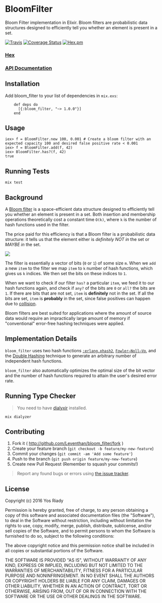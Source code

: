 # BloomFilter

Bloom Filter implementation in Elixir. Bloom filters are probabilistic data structures designed
to efficiently tell you whether an element is present in a set.

[![Travis](https://travis-ci.org/yosriady/bloom_filter.svg)](https://travis-ci.org/yosriady/bloom_filter)
[![Coverage Status](https://coveralls.io/repos/github/yosriady/bloom_filter/badge.svg?branch=master)](https://coveralls.io/github/yosriady/bloom_filter?branch=master)
[![Hex.pm](https://img.shields.io/hexpm/v/bloom_filter.svg?maxAge=2592000)](https://hex.pm/packages/bloom_filter)

### [Hex](http://hex.pm/packages/bloom_filter)
### [API Documentation](https://hexdocs.pm/bloom_filter/)

## Installation

Add bloom_filter to your list of dependencies in `mix.exs`:

        def deps do
          [{:bloom_filter, "~> 1.0.0"}]
        end

## Usage

    iex> f = BloomFilter.new 100, 0.001 # Create a bloom filter with an expected capacity 100 and desired false positive rate < 0.001
    iex> f = BloomFilter.add(f, 42)
    iex> BloomFilter.has?(f, 42)
    true

## Running Tests

```
mix test
```

## Background

A [Bloom filter](https://en.wikipedia.org/wiki/Bloom_filter) is a space-efficient data structure designed to efficiently tell you whether an element is present in a set. Both insertion and membership operations theoretically cost a constant time `O(k)`, where `k` is the number of hash functions used in the filter.

The price paid for this efficiency is that a Bloom filter is a probabilistic data structure: it tells us that the element either is *definitely NOT in* the set or *MAYBE in* the set.

![](https://upload.wikimedia.org/wikipedia/commons/thumb/a/ac/Bloom_filter.svg/360px-Bloom_filter.svg.png)

The filter is essentially a vector of bits (`0` or `1`) of some size `m`. When we `add` a new `item` to the filter we map `item` to `k` number of hash functions, which gives us `k` indices. We then set the bits on these indices to `1`.

When we want to check if our filter `has?` a particular `item`, we feed it to our hash functions again, and check if `any?` of the bits are `0` or `all?` the bits are `1`. If there are bits that are not set, `item` is **definitely** not in the set. If all the bits are set, `item` is **probably** in the set, since false positives can happen due to [collision](https://en.wikipedia.org/wiki/Collision_(computer_science)).

Bloom filters are best suited for applications where the amount of source data would require an impractically large amount of memory if "conventional" error-free hashing techniques were applied.

## Implementation Details

`bloom_filter` uses two hash functions [`:erlang.phash2`](http://erlang.org/doc/man/erlang.html#phash2-2),  [`Fowler–Noll–Vo`](https://en.wikipedia.org/wiki/Fowler%E2%80%93Noll%E2%80%93Vo_hash_function), and the [Double Hashing](https://en.wikipedia.org/wiki/Double_hashing) technique to generate an arbitrary number of independent hash functions.

`bloom_filter` also automatically optimizes the optimal size of the bit vector and the number of hash functions required to attain the user's desired error rate.

## Running Type Checker

> You need to have [dialyxir](https://github.com/jeremyjh/dialyxir) installed.

```
mix dialyzer
```

## Contributing

1. Fork it ( http://github.com/Leventhan/bloom_filter/fork )
2. Create your feature branch (`git checkout -b feature/my-new-feature`)
3. Commit your changes (`git commit -am 'Add some feature'`)
4. Push to the branch (`git push origin feature/my-new-feature`)
5. Create new Pull Request (Remember to squash your commits!)

> Report any found bugs or errors using [the issue tracker](https://github.com/Leventhan/bloom_filter/issues).

## License

Copyright (c) 2016 Yos Riady

Permission is hereby granted, free of charge, to any person obtaining
a copy of this software and associated documentation files (the
"Software"), to deal in the Software without restriction, including
without limitation the rights to use, copy, modify, merge, publish,
distribute, sublicense, and/or sell copies of the Software, and to
permit persons to whom the Software is furnished to do so, subject to
the following conditions:

The above copyright notice and this permission notice shall be
included in all copies or substantial portions of the Software.

THE SOFTWARE IS PROVIDED "AS IS", WITHOUT WARRANTY OF ANY KIND,
EXPRESS OR IMPLIED, INCLUDING BUT NOT LIMITED TO THE WARRANTIES OF
MERCHANTABILITY, FITNESS FOR A PARTICULAR PURPOSE AND
NONINFRINGEMENT. IN NO EVENT SHALL THE AUTHORS OR COPYRIGHT HOLDERS BE
LIABLE FOR ANY CLAIM, DAMAGES OR OTHER LIABILITY, WHETHER IN AN ACTION
OF CONTRACT, TORT OR OTHERWISE, ARISING FROM, OUT OF OR IN CONNECTION
WITH THE SOFTWARE OR THE USE OR OTHER DEALINGS IN THE SOFTWARE.

